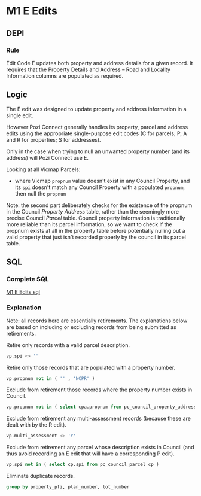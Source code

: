 # M1 E Edits

## DEPI

### Rule

Edit Code E updates both property and address details for a given record. It requires that the Property Details and Address – Road and Locality Information columns are populated as required.

## Logic

The E edit was designed to update property and address information in a single edit.

However Pozi Connect generally handles its property, parcel and address edits using the appropriate single-purpose edit codes (C for parcels; P, A and R for properties; S for addresses).

Only in the case when trying to null an unwanted property number (and its address) will Pozi Connect use E.

Looking at all Vicmap Parcels:

* where Vicmap `propnum` value doesn't exist in any Council Property, and its `spi` doesn't match any Council Property with a populated `propnum`, then null the `propnum`

Note: the second part deliberately checks for the existence of the propnum in the Council _Property Address_ table, rather than the seemingly more precise Council _Parcel_ table. Council property information is traditionally more reliable than its parcel information, so we want to check if the propnum exists at all in the property table before potentially nulling out a valid property that just isn't recorded properly by the council in its parcel table.

## SQL

### Complete SQL

[M1 E Edits.sql](https://github.com/groundtruth/PoziConnectConfig/blob/master/~Shared/SQL/M1%20E%20Edits.sql)

### Explanation

Note: all records here are essentially retirements. The explanations below are based on including or excluding records from being submitted as retirements.

Retire only records with a valid parcel description.

```sql
vp.spi <> ''
```

Retire only those records that are populated with a property number.

```sql
vp.propnum not in ( '' , 'NCPR' )
```
Exclude from retirement those records where the property number exists in Council.

```sql
vp.propnum not in ( select cpa.propnum from pc_council_property_address cpa )
```

Exclude from retirement any multi-assessment records (because these are dealt with by the R edit).

```sql
vp.multi_assessment <> 'Y'
```
Exclude from retirement any parcel whose description exists in Council (and thus avoid recording an E edit that will have a corresponding P edit).

```sql
vp.spi not in ( select cp.spi from pc_council_parcel cp )
```

Eliminate duplicate records.

```sql
group by property_pfi, plan_number, lot_number
```

